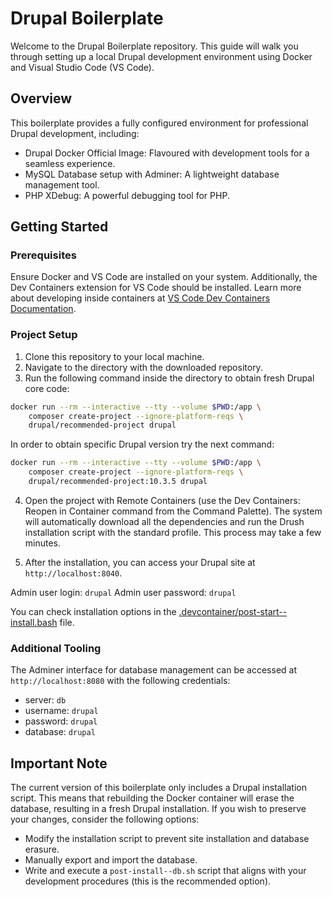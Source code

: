 # Drupal Boilerplate

Welcome to the Drupal Boilerplate repository. This guide will walk you through setting up a local Drupal development environment using Docker and Visual Studio Code (VS Code).

## Overview

This boilerplate provides a fully configured environment for professional Drupal development, including:

- Drupal Docker Official Image: Flavoured with development tools for a seamless experience.
- MySQL Database setup with Adminer: A lightweight database management tool.
- PHP XDebug: A powerful debugging tool for PHP.

## Getting Started

### Prerequisites

Ensure Docker and VS Code are installed on your system. Additionally, the Dev Containers extension for VS Code should be installed. Learn more about developing inside containers at [VS Code Dev Containers Documentation](https://code.visualstudio.com/docs/devcontainers/containers).

### Project Setup

1. Clone this repository to your local machine.
2. Navigate to the directory with the downloaded repository.
3. Run the following command inside the directory to obtain fresh Drupal core code:

```sh
docker run --rm --interactive --tty --volume $PWD:/app \
    composer create-project --ignore-platform-reqs \
    drupal/recommended-project drupal
```

In order to obtain specific Drupal version try the next command:

```sh
docker run --rm --interactive --tty --volume $PWD:/app \
    composer create-project --ignore-platform-reqs \
    drupal/recommended-project:10.3.5 drupal
```

4. Open the project with Remote Containers (use the Dev Containers: Reopen in Container command from the Command Palette). The system will automatically download all the dependencies and run the Drush installation script with the standard profile. This process may take a few minutes.

5. After the installation, you can access your Drupal site at `http://localhost:8040`.

Admin user login: `drupal`
Admin user password: `drupal`

You can check installation options in the [.devcontainer/post-start--install.bash](.devcontainer/post-start--install.bash) file.

### Additional Tooling

The Adminer interface for database management can be accessed at `http://localhost:8080` with the following credentials:

- server: `db`
- username: `drupal`
- password: `drupal`
- database: `drupal`

## Important Note

The current version of this boilerplate only includes a Drupal installation script. This means that rebuilding the Docker container will erase the database, resulting in a fresh Drupal installation. If you wish to preserve your changes, consider the following options:

- Modify the installation script to prevent site installation and database erasure.
- Manually export and import the database.
- Write and execute a `post-install--db.sh` script that aligns with your development procedures (this is the recommended option).
